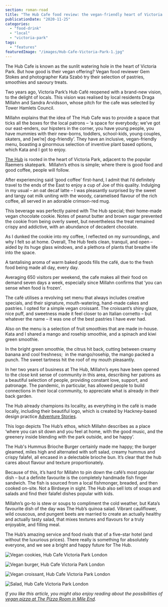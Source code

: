 ```yaml
---
section: roman-road
title: "The Hub Cafe food review: the vegan-friendly heart of Victoria Park"
publicationDate: "2020-11-25"
categories: 
  - "food-drink"
  - "local"
  - "victoria-park"
tags: 
  - "features"
featuredImage: "/images/Hub-Cafe-Victoria-Park-1.jpg"
---
```


The Hub Cafe is known as the sunlit watering hole in the heart of Victoria Park. But how good is their vegan offering? Vegan food reviewer Gem Stokes and photographer Kata Szabó try their selection of pastries, smoothies and savoury treats.

Two years ago, Victoria Park’s Hub Café reopened with a brand-new vision, to the delight of locals. This vision was realised by local residents Draga Millahn and Sandra Arvidsson, whose pitch for the cafe was selected by Tower Hamlets Council. 

Millahn explains that the idea of The Hub Cafe was to provide a space that ticks all the boxes for the local patrons – ‘a space for everybody; we’ve got our east-enders, our hipsters in the corner, you have young people, you have mummies with their new-borns, toddlers, school-kids, young couples, skaters, and \[we’re\] dog-friendly’. They have an inclusive, vegan-friendly menu, boasting a ginormous selection of inventive plant based options, which Kata and I got to enjoy. 

[The Hub](https://romanroadlondon.com/new-hub-cafe-opens-victoria-park/) is rooted in the heart of Victoria Park, adjacent to the popular Raemers skatepark.  Millahn’s ethos is simple; where there is good food and good coffee, people will follow. 

After experiencing said ‘good coffee’ first-hand, I admit that I’d definitely travel to the ends of the East to enjoy a cup of Joe of this quality. Indulging in my usual – an oat decaf latte – I was pleasantly surprised by the sweet and tangy oat milk uniting with the woody, caramelised flavour of the rich coffee, all served in an adorable crimson-red mug. 

This beverage was perfectly paired with The Hub special; their home-made vegan chocolate cookie. Notes of peanut butter and brown sugar prevented the cookie from being overly sweet, but nevertheless the treat remained crispy and addictive, with an abundance of decadent chocolate. 

As I dunked the cookie into my coffee, I reflected on my surroundings, and why I felt so at home. Overall, The Hub feels clean, tranquil, and open – aided by its huge glass windows, and a plethora of plants that breathe life into the space. 

A tantalising aroma of warm baked goods fills the café, due to the fresh food being made all day, every day.

Averaging 650 visitors per weekend, the cafe makes all their food on demand seven days a week, especially since Millahn confirms that ‘you can sense when food is frozen’. 

The café utilises a revolving set menu that always includes creative specials, and their signature, mouth-watering, hand-made cakes and pastries. I opted for a simple vegan croissant. The croissant’s shiny glaze, nice puff, and sweetness made it feel closer to an Italian cornetto – but whatever the name – it was one of the best pastries I have ever had. 

Also on the menu is a selection of fruit smoothies that are made in-house. Kata and I shared a mango and rosehip smoothie, and a spinach and kiwi green smoothie.

In the bright green smoothie, the citrus hit back, cutting between creamy banana and cool freshness;  in the mango/rosehip, the mango packed a punch. The sweet tartness hit the roof of my mouth pleasantly. 

In her two years of business at The Hub, Millahn’s eyes have been opened to the close knit sense of community in this area, describing her patrons as a beautiful selection of people, providing constant love, support, and patronage. The pandemic, in particular, has allowed people to build connections in their local community, to appreciate what is already in their back garden. 

The Hub already champions its locality, as everything in the café is made locally, including their beautiful logo, which is created by Hackney-based design practice [Adventure Stories](https://www.instagram.com/adventurestoriesdesign/). 

This logo depicts The Hub’s ethos, which Millahn describes as a place ‘where you can sit down and you feel at home, with the good music, and the greenery inside blending with the park outside, and be happy’.

The Hub's Hummus Brioche Burger certainly made me happy; the burger gleamed, miles high and alternated with soft salad, creamy hummus and crispy falafel, all encased in a delectable brioche bun. It’s clear that the hub cares about flavour and texture proportionately.

Because of this, it’s hard for Millahn to pin down the café’s most popular dish – but a definite favourite is the completely handmade fish finger sandwich. The fish is sourced from a local fishmonger, breaded, and then cooked on-site. Not a Birdseye in sight. The Hub also sell lots of soups and salads and find their falafel dishes popular with kids. 

Millahn’s go-to is stew or soups to compliment the cold weather, but Kata’s favourite dish of the day was The Hub’s quinoa salad. Vibrant cauliflower, wild couscous, and pungent beets are married to create an actually healthy and actually tasty salad, that mixes textures and flavours for a truly enjoyable, and filling meal. 

The Hub’s amazing service and food rivals that of a five-star hotel (and without the luxurious prices). There really is something for absolutely everyone, and we see a bright and happy future for The Hub. 

![Vegan cookies, Hub Cafe Victoria Park London](/images/Hub-Cafe-Victoria-Park-5-1024x683.jpg)

![Vegan burger, Hub Cafe Victoria Park London](/images/Hub-Cafe-Victoria-Park-4-1024x683.jpg)

![Vegan croissant, Hub Cafe Victoria Park London](/images/Hub-Cafe-Victoria-Park-6-1024x683.jpg)

![Salad, Hub Cafe Victoria Park London](/images/Hub-Cafe-Victoria-Park-3-1024x683.jpg)

_If you like this article, you might also enjoy reading about the possibilities of_ [_vegan pizza at The Pizza Room in Mile End_](https://romanroadlondon.com/mile-end-the-pizza-room-vegan-food-review/)_._
